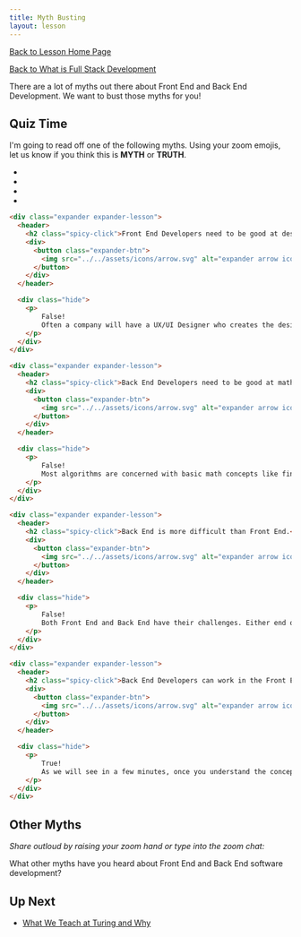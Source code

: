 ```yaml
---
title: Myth Busting
layout: lesson
---
```


<a href="../">Back to Lesson Home Page</a>

[Back to What is Full Stack Development](./what-is-fs)

There are a lot of myths out there about Front End and Back End Development.
We want to bust those myths for you!

## Quiz Time

I'm going to read off one of the following myths. 
Using your zoom emojis, let us know if you think this is **MYTH** or **TRUTH**.

- 
- 
- 
- 
```html
<div class="expander expander-lesson">
  <header>
    <h2 class="spicy-click">Front End Developers need to be good at design.</h2>
    <div>
      <button class="expander-btn">
        <img src="../../assets/icons/arrow.svg" alt="expander arrow icon" />
      </button>
    </div>
  </header>

  <div class="hide">
    <p>
        False! 
        Often a company will have a UX/UI Designer who creates the designs, color schemes, and layouts. The Front End Developer will then implement those designs using CSS or other styling tools and frameworks.
    </p>
  </div>
</div>
```

```html
<div class="expander expander-lesson">
  <header>
    <h2 class="spicy-click">Back End Developers need to be good at math.</h2>
    <div>
      <button class="expander-btn">
        <img src="../../assets/icons/arrow.svg" alt="expander arrow icon" />
      </button>
    </div>
  </header>

  <div class="hide">
    <p>
        False!
        Most algorithms are concerned with basic math concepts like finding *sums* and *averages*. Any other mathematical formulas needed can be googled!
    </p>
  </div>
</div>
```

```html
<div class="expander expander-lesson">
  <header>
    <h2 class="spicy-click">Back End is more difficult than Front End.</h2>
    <div>
      <button class="expander-btn">
        <img src="../../assets/icons/arrow.svg" alt="expander arrow icon" />
      </button>
    </div>
  </header>

  <div class="hide">
    <p>
        False!
        Both Front End and Back End have their challenges. Either end of the stack will allow you to flex those brain muscles!
    </p>
  </div>
</div>
```

```html
<div class="expander expander-lesson">
  <header>
    <h2 class="spicy-click">Back End Developers can work in the Front End and Front End Developers can work in the Back End.</h2>
    <div>
      <button class="expander-btn">
        <img src="../../assets/icons/arrow.svg" alt="expander arrow icon" />
      </button>
    </div>
  </header>

  <div class="hide">
    <p>
        True!
        As we will see in a few minutes, once you understand the concepts and foundations of software development, you can apply that knowledge to any new language or framework you encounter. At the end of the day, software development is software development, whether you're working in the Front End or the Back End.
    </p>
  </div>
</div>
```

## Other Myths

*Share outloud by raising your zoom hand or type into the zoom chat:*

What other myths have you heard about Front End and Back End software development? 

## Up Next
- [What We Teach at Turing and Why](./why-be-fe)